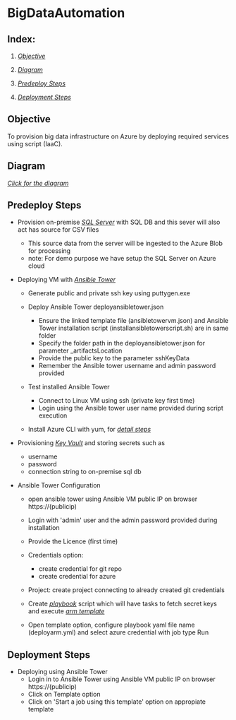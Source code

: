 # BigDataAutomation

Index:
------

1.  [*Objective*](#objective)

2.  [*Diagram*](#diagram)

3.  [*Predeploy Steps*](#predeploy-steps)

4.  [*Deployment Steps*](#deployment-steps)


**Objective**
-------------

To provision big data infrastructure on Azure by deploying required services using script (IaaC).

**Diagram**
------------

[*Click for the diagram*](https://github.com/alankarmehta/BigDataAutomation/tree/master/BigDataBatch.JPG)

**Predeploy Steps**
-------------------

- Provision on-premise [*SQL Server*](https://github.com/alankarmehta/BigDataAutomation/tree/master/predeploy/SqlServer) with SQL DB and this sever will also act has source for CSV files
    - This source data from the server will be ingested to the Azure Blob for processing
    - note: For demo purpose we have setup the SQL Server on Azure cloud

- Deploying VM with [*Ansible Tower*](https://github.com/alankarmehta/BigDataAutomation/tree/master/predeploy/AnsibleTower)
    - Generate public and private ssh key using puttygen.exe
    - Deploy Ansible Tower deployansibletower.json
            
         - Ensure the linked template file (ansibletowervm.json) and Ansible Tower installation script (installansibletowerscript.sh) are in same folder
         - Specify the folder path in the deployansibletower.json for parameter _artifactsLocation
         - Provide the public key to the  parameter sshKeyData
         - Remember the Ansible tower username and admin password provided

    - Test installed Ansible Tower
         
         - Connect to Linux VM using ssh (private key first time)
         - Login using the Ansible tower user name provided during script execution
    
    - Install Azure CLI with yum, for [*detail steps*](https://docs.microsoft.com/en-us/cli/azure/install-azure-cli-yum?view=azure-cli-latest)
            
- Provisioning [*Key Vault*](https://github.com/alankarmehta/BigDataAutomation/tree/master/predeploy/KeyVault) and storing secrets such as
    - username
    - password
    - connection string to on-premise sql db

- Ansible Tower Configuration
    - open ansible tower using Ansible VM public IP on browser https://(publicip)
    - Login with 'admin' user and the admin password provided during installation
    - Provide the Licence (first time)
    - Credentials option:
         
         - create credential for git repo
         - create credential for azure
    - Project: create project connecting to already created git credentials
    - Create [*playbook*](https://github.com/alankarmehta/BigDataAutomation/blob/master/deployarm.yml) script which will have tasks to fetch secret keys and execute [*arm template*](https://github.com/alankarmehta/BigDataAutomation/blob/master/Main_Template1.json)
    - Open template option, configure playbook yaml file name (deployarm.yml) and select azure credential with job type Run

**Deployment Steps**
------------------------

- Deploying using Ansible Tower
    - Login in to Ansible Tower using Ansible VM public IP on browser https://(publicip)
    - Click on Template option
    - Click on 'Start a job using this template' option on appropiate template
